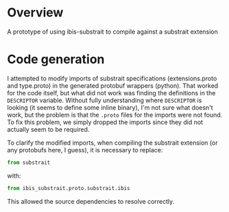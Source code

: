 # Overview

A prototype of using ibis-substrait to compile against a substrait extension


# Code generation

I attempted to modify imports of substrait specifications (extensions.proto and
type.proto) in the generated protobuf wrappers (python). That worked for the code itself,
but what did not work was finding the definitions in the `DESCRIPTOR` variable. Without
fully understanding where `DESCRIPTOR` is looking (it seems to define some inline binary),
I'm not sure what doesn't work, but the problem is that the `.proto` files for the imports
were not found. To fix this problem, we simply dropped the imports since they did not
actually seem to be required.

To clarify the modified imports, when compiling the substrait extension (or any protobufs
here, I guess), it is necessary to replace:

```python
from substrait
```

with:

```python
from ibis_substrait.proto.substrait.ibis
```

This allowed the source dependencies to resolve correctly.
